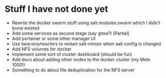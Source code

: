 # Stuff I have not done yet

* Rewrite the docker swarm stuff using salt.modules.swarm
  which I didn't know existed
* Add some services as second stage (say gitea?) [Partial]
* Add portainer or some other manager UI
* Use beacons/reactors to restart salt-minion when salt config is changed
* Add NFS volumes for docker
* Implement some sort of cluster dashboard (should be fun)
* Add docs about adding other nodes to the docker cluster (my Mele 1000!)
* Something to do about file deduplication for the NFS server